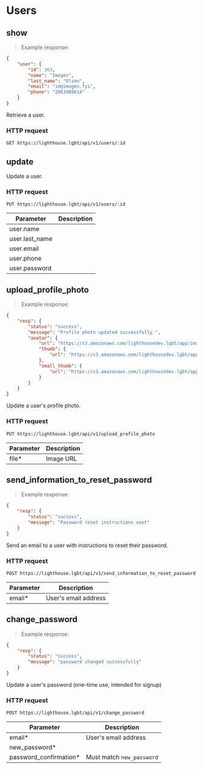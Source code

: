 # Users

## show

> Example response:

```json
{
	"user": {
		"id": 363,
		"name": "Imogen",
		"last_name": "Olsen",
		"email": "im@imogen.fyi",
		"phone": "2063989614"
	}
}
```

Retrieve a user.
### HTTP request
`GET https://lighthouse.lgbt/api/v1/users/:id`

## update
Update a user.
### HTTP request
`PUT https://lighthouse.lgbt/api/v1/users/:id`

Parameter | Description
--------- | -----------
user.name |
user.last_name |
user.email |
user.phone |
user.password |

## upload_profile_photo

> Example response:

```json
{
	"resp": {
		"status": "success",
		"message": "Profile photo updated successfully.",
		"avatar": {
			"url": "https://s3.amazonaws.com/lighthousedev.lgbt/app/images/profile/photos/363/Screen_Shot_2018-02-09_at_9.38.42_AM.png",
			"thumb": {
				"url": "https://s3.amazonaws.com/lighthousedev.lgbt/app/images/profile/photos/363/thumb_Screen_Shot_2018-02-09_at_9.38.42_AM.png"
			},
			"small_thumb": {
				"url": "https://s3.amazonaws.com/lighthousedev.lgbt/app/images/profile/photos/363/small_thumb_Screen_Shot_2018-02-09_at_9.38.42_AM.png"
			}
		}
	}
}
```

Update a user's profile photo.
### HTTP request
`PUT https://lighthouse.lgbt/api/v1/upload_profile_photo`

Parameter | Description
--------- | -----------
file* | Image URL

## send_information_to_reset_password

> Example response:

```json
{
	"resp": {
		"status": "success",
		"message": "Password reset instructions sent"
	}
}
```

Send an email to a user with instructions to reset their password.
### HTTP request
`POST https://lighthouse.lgbt/api/v1/send_information_to_reset_password`

Parameter | Description
--------- | -----------
email* | User's email address

## change_password

> Example response:

```json
{
	"resp": {
		"status": "success",
		"message": "password changed successfully"
	}
}
```

Update a user's password (one-time use, intended for signup)
### HTTP request
`POST https://lighthouse.lgbt/api/v1/change_password`

Parameter | Description
--------- | -----------
email* | User's email address
new_password* |
password_confirmation* | Must match `new_password`
